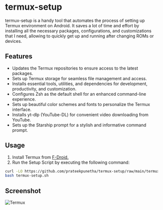 # termux-setup

termux-setup is a handy tool that automates the process of setting up Termux environment on Android. It saves a lot of time and effort by installing all the necessary packages, configurations, and customizations that I need, allowing to quickly get up and running after changing ROMs or devices.

## Features

- Updates the Termux repositories to ensure access to the latest packages.
- Sets up Termux storage for seamless file management and access.
- Installs essential tools, utilities, and dependencies for development, productivity, and customization.
- Configures Zsh as the default shell for an enhanced command-line experience.
- Sets up beautiful color schemes and fonts to personalize the Termux interface.
- Installs yt-dlp (YouTube-DL) for convenient video downloading from YouTube.
- Sets up the Starship prompt for a stylish and informative command prompt.

## Usage

1. Install Termux from [F-Droid.](https://f-droid.org/en/packages/com.termux/)
2. Run the Setup Script by executing the following command:

```sh
curl -LO https://github.com/prateekpunetha/termux-setup/raw/main/termux-setup.sh
bash termux-setup.sh
```

## Screenshot

![Termux](https://github.com/prateekpunetha/termux-setup/assets/45706694/811faf1f-fdfd-4b86-827d-b60290edef2a)
